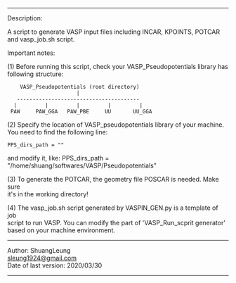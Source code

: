 -----------------------------------------------------------------------------
Description: 

A script to generate VASP input files including INCAR, KPOINTS, POTCAR and
vasp_job.sh script.

Important notes:

(1) Before running this script, check your VASP_Pseudopotentials library has
following structure:

        VASP_Pseudopotentials (root directory)
                          |
       ---------------------------------------
      |         |         |         |         |
     PAW     PAW_GGA   PAW_PBE     UU       UU_GGA

(2) Specify the location of VASP_pseudopotentials library of your machine.
    You need to find the following line:  

    PPS_dirs_path = ""  
   and modify it, like:
   PPS_dirs_path = "/home/shuang/softwares/VASP/Pseudopotentials"

(3) To generate the POTCAR, the geometry file POSCAR is needed. Make sure  
    it's in the working directory!

(4) The vasp_job.sh script generated by VASPIN_GEN.py is a template of job  
    script to run VASP. You can modify the part of 'VASP_Run_scprit generator'  
    based on your machine environment.

-----------------------------------------------------------------------------
Author: ShuangLeung  
sleung1924@gmail.com                      
Date of last version: 2020/03/30

-----------------------------------------------------------------------------
